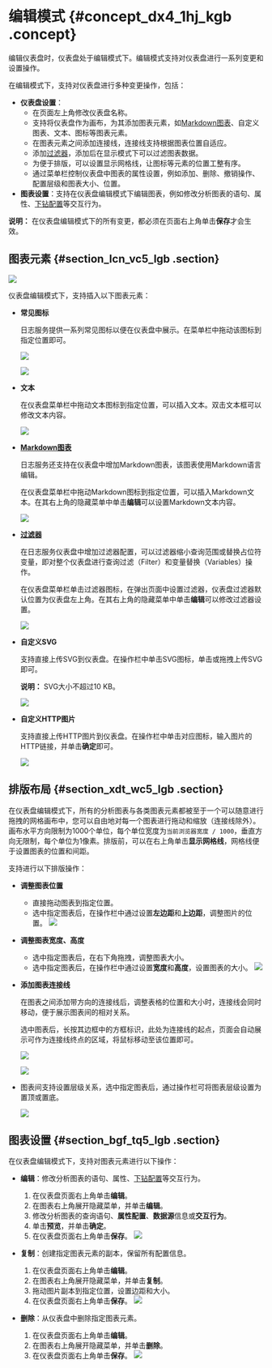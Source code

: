 # 编辑模式 {#concept_dx4_1hj_kgb .concept}

编辑仪表盘时，仪表盘处于编辑模式下。编辑模式支持对仪表盘进行一系列变更和设置操作。

在编辑模式下，支持对仪表盘进行多种变更操作，包括：

-   **仪表盘设置**：
    -   在页面左上角修改仪表盘名称。
    -   支持将仪表盘作为画布，为其添加图表元素，如[Markdown图表](cn.zh-CN/用户指南/可视化分析/仪表盘/Markdown图表.md)、自定义图表、文本、图标等图表元素。
    -   在图表元素之间添加连接线，连接线支持根据图表位置自适应。
    -   添加[过滤器](cn.zh-CN/用户指南/可视化分析/仪表盘/仪表盘过滤器.md)，添加后在显示模式下可以过滤图表数据。
    -   为便于排版，可以设置显示网格线，让图标等元素的位置工整有序。
    -   通过菜单栏控制仪表盘中图表的属性设置，例如添加、删除、撤销操作、配置层级和图表大小、位置。
-   **图表设置**：支持在仪表盘编辑模式下编辑图表，例如修改分析图表的语句、属性、[下钻配置](cn.zh-CN/用户指南/可视化分析/仪表盘/下钻分析.md)等交互行为。

**说明：** 在仪表盘编辑模式下的所有变更，都必须在页面右上角单击**保存**才会生效。

## 图表元素 {#section_lcn_vc5_lgb .section}

![](http://static-aliyun-doc.oss-cn-hangzhou.aliyuncs.com/assets/img/96154/155011019537304_zh-CN.png)

仪表盘编辑模式下，支持插入以下图表元素：

-   **常见图标**

    日志服务提供一系列常见图标以便在仪表盘中展示。在菜单栏中拖动该图标到指定位置即可。

    ![](http://static-aliyun-doc.oss-cn-hangzhou.aliyuncs.com/assets/img/96154/155011019537305_zh-CN.png)

    ![](images/38783_zh-CN.gif)

-   **文本**

    在仪表盘菜单栏中拖动文本图标到指定位置，可以插入文本。双击文本框可以修改文本内容。

    ![](http://static-aliyun-doc.oss-cn-hangzhou.aliyuncs.com/assets/img/96154/155011019537306_zh-CN.png)

-   **[Markdown图表](cn.zh-CN/用户指南/可视化分析/仪表盘/Markdown图表.md)**

    日志服务还支持在仪表盘中增加Markdown图表，该图表使用Markdown语言编辑。

    在仪表盘菜单栏中拖动Markdown图标到指定位置，可以插入Markdown文本。在其右上角的隐藏菜单中单击**编辑**可以设置Markdown文本内容。

    ![](http://static-aliyun-doc.oss-cn-hangzhou.aliyuncs.com/assets/img/96154/155011019537307_zh-CN.png)

-   **[过滤器](cn.zh-CN/用户指南/可视化分析/仪表盘/仪表盘过滤器.md)**

    在日志服务仪表盘中增加过滤器配置，可以过滤器缩小查询范围或替换占位符变量，即对整个仪表盘进行查询过滤（Filter）和变量替换（Variables）操作。

    在仪表盘菜单栏单击过滤器图标，在弹出页面中设置过滤器，仪表盘过滤器默认位置为仪表盘左上角。在其右上角的隐藏菜单中单击**编辑**可以修改过滤器设置。

    ![](http://static-aliyun-doc.oss-cn-hangzhou.aliyuncs.com/assets/img/96154/155011019537308_zh-CN.png)

-   **自定义SVG**

    支持直接上传SVG到仪表盘。在操作栏中单击SVG图标，单击或拖拽上传SVG即可。

    **说明：** SVG大小不超过10 KB。

    ![](images/38786_zh-CN.gif)

-   **自定义HTTP图片**

    支持直接上传HTTP图片到仪表盘。在操作栏中单击对应图标，输入图片的HTTP链接，并单击**确定**即可。

    ![](images/38785_zh-CN.gif)


## 排版布局 {#section_xdt_wc5_lgb .section}

在仪表盘编辑模式下，所有的分析图表与各类图表元素都被至于一个可以随意进行拖拽的网格画布中，您可以自由地对每一个图表进行拖动和缩放（连接线除外）。画布水平方向限制为1000个单位，每个单位宽度为`当前浏览器宽度 / 1000`，垂直方向无限制，每个单位为1像素。排版前，可以在右上角单击**显示网格线**，网格线便于设置图表的位置和间距。

支持进行以下排版操作：

-   **调整图表位置**

    -   直接拖动图表到指定位置。
    -   选中指定图表后，在操作栏中通过设置**左边距**和**上边距**，调整图片的位置。
    ![](http://static-aliyun-doc.oss-cn-hangzhou.aliyuncs.com/assets/img/96154/155011019537311_zh-CN.png)

-   **调整图表宽度、高度**

    -   选中指定图表后，在右下角拖拽，调整图表大小。
    -   选中指定图表后，在操作栏中通过设置**宽度**和**高度**，设置图表的大小。
    ![](http://static-aliyun-doc.oss-cn-hangzhou.aliyuncs.com/assets/img/96154/155011019637312_zh-CN.png)

-   **添加图表连接线**

    在图表之间添加带方向的连接线后，调整表格的位置和大小时，连接线会同时移动，便于展示图表间的相对关系。

    选中图表后，长按其边框中的方框标识，此处为连接线的起点，页面会自动展示可作为连接线终点的区域，将鼠标移动至该位置即可。

    ![](http://static-aliyun-doc.oss-cn-hangzhou.aliyuncs.com/assets/img/96154/155011019637313_zh-CN.png)

    ![](images/38784_zh-CN.gif)

-   图表间支持设置层级关系，选中指定图表后，通过操作栏可将图表层级设置为置顶或置底。

    ![](http://static-aliyun-doc.oss-cn-hangzhou.aliyuncs.com/assets/img/96154/155011019637318_zh-CN.png)


## 图表设置 {#section_bgf_tq5_lgb .section}

在仪表盘编辑模式下，支持对图表元素进行以下操作：

-   **编辑**：修改分析图表的语句、属性、[下钻配置](cn.zh-CN/用户指南/可视化分析/仪表盘/下钻分析.md)等交互行为。

    1.  在仪表盘页面右上角单击**编辑**。
    2.  在图表右上角展开隐藏菜单，并单击**编辑**。
    3.  修改分析图表的查询语句、**属性配置**、**数据源**信息或**交互行为**。
    4.  单击**预览**，并单击**确定**。
    5.  在仪表盘页面右上角单击**保存**。
    ![](http://static-aliyun-doc.oss-cn-hangzhou.aliyuncs.com/assets/img/96154/155011019637319_zh-CN.png)

-   **复制**：创建指定图表元素的副本，保留所有配置信息。

    1.  在仪表盘页面右上角单击**编辑**。
    2.  在图表右上角展开隐藏菜单，并单击**复制**。
    3.  拖动图片副本到指定位置，设置边距和大小。
    4.  在仪表盘页面右上角单击**保存**。
    ![](http://static-aliyun-doc.oss-cn-hangzhou.aliyuncs.com/assets/img/96154/155011019637320_zh-CN.png)

-   **删除**：从仪表盘中删除指定图表元素。

    1.  在仪表盘页面右上角单击**编辑**。
    2.  在图表右上角展开隐藏菜单，并单击**删除**。
    3.  在仪表盘页面右上角单击**保存**。
    ![](http://static-aliyun-doc.oss-cn-hangzhou.aliyuncs.com/assets/img/96154/155011019637321_zh-CN.png)


